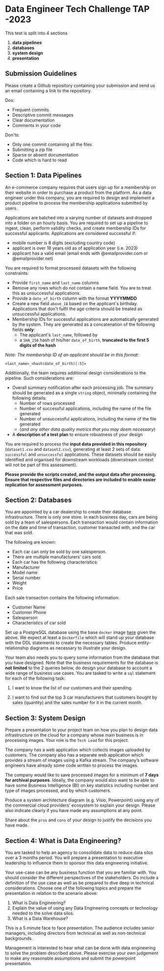 # Data Engineer Tech Challenge TAP -2023

This test is split into 4 sections

1. **data pipelines**
2. **databases**
3. **system design**
4. **presentation**

## Submission Guidelines

Please create a Github repository containing your submission and send us an email containing a link to the repository.

Dos:

- Frequent commits
- Descriptive commit messages
- Clear documentation
- Comments in your code

Don'ts:

- Only one commit containing all the files
- Submitting a zip file
- Sparse or absent documentation
- Code which is hard to read

## Section 1: Data Pipelines

An e-commerce company requires that users sign up for a membership on their website in order to purchase a product from the platform. As a data engineer under this company, you are required to design and implement a product pipeline to process the membership applications submitted by users. 

Applications are batched into a varying number of datasets and dropped into a folder on an hourly basis. You are required to set up a pipeline to ingest, clean, perform validity checks, and create membership IDs for successful applicants. Applications are considered successful if:
- mobile number is 8 digits (excluding country code)
- applicant is over 18 years old as of application year (i.e. 2023)
- applicant has a valid email (email ends with @emailprovider.com or @emailprovider.net)

You are required to format processed datasets with the following constraints:
- Provide `first_name` and `last_name` columns
- Remove any rows which do not contain a name field. You are to treat this as unsuccessful applications.
- Provide a `date_of_birth` column with the format **YYYYMMDD**
- Create a new field `above_18` based on the applicant's birthday. Applications that don't fulfil the age criteria should be treated as unsuccessful applications. 
- Membership IDs for successful applications are automatically generated by the system. They are generated as a concatenation of the following fields **only**:
  - The applicant's `last_name`, followed by 
  - a `SHA_256` hash of his/her `date_of_birth`, **truncated to the first 5 digits of the hash** 

*Note: The membership ID of an applicant should be in this format:*
```
<last_name>_<hash(date_of_birth)[:5]>
```

Additionally, the team requires additional design considerations to the pipeline. Such considerations are:
- Overall summary notification after each processing job. The summary should be generated as a single `string` object, 
minimally containing the following details:
  - Number of rows processed
  - Number of successful applications, including the name of the file generated
  - Number of unsuccessful applications, including the name of the file generated
  - (*and any other data quality metrics that you may deem necessary*)
- A **description of a test plan** to ensure robustness of your design

You are required to process the **input data provided in this repository** (`dataset1.csv` and `dataset2.csv`), generating
at least 2 sets of data: `successful` and `unsuccessful` applications. 
These datasets should be easily identified and organised for downstream workloads (downstream context will not be part of this assessment).

**Please provide the scripts created, and the output data after processing. Ensure that respective files and directories are
included to enable easier replication for assessment purposes.**

## Section 2: Databases 

You are appointed by a car dealership to create their database infrastructure. There is only one store. In each business day, cars are being sold by a team of salespersons. Each transaction would contain information on the date and time of transaction, customer transacted with, and the car that was sold.

The following are known:

- Each car can only be sold by one salesperson.
- There are multiple manufacturers’ cars sold.
- Each car has the following characteristics:
- Manufacturer
- Model name
- Serial number
- Weight
- Price

Each sale transaction contains the following information:

- Customer Name
- Customer Phone
- Salesperson
- Characteristics of car sold

Set up a PostgreSQL database using the base `docker` image [here](https://hub.docker.com/_/postgres) given the above. We expect at least a `Dockerfile` which will stand up your database with the DDL statements to create the necessary tables. Produce entity-relationship diagrams as necessary to illustrate your design.

Your team also needs you to query some information from the database that you have designed. Note that the business requirements for the database is **not limited** to the 2 queries below, do design your database to account a wide range of business use cases. You are tasked to write a `sql` statement for each of the following task:

1. I want to know the list of our customers and their spending.

2. I want to find out the top 3 car manufacturers that customers bought by sales (quantity) and the sales number for it in the current month.

## Section 3: System Design

Prepare a presentation to your project team on how you plan to design data infrastructure on the cloud for a company whose main business is in processing images. Your role is the `Tech Lead` for this project.

The company has a web application which collects images uploaded by customers. The company also has a separate web application which provides a stream of images using a Kafka stream. The company’s software engineers have already some code written to process the images.

The company would like to save processed images for a minimum of **7 days for archival purposes**. Ideally, the company would also want to be able to have some Business Intelligence (BI) on key statistics including number and type of images processed, and by which customers.

Produce a system architecture diagram (e.g. Visio, Powerpoint) using any of the commercial cloud providers' ecosystem to explain your design. Please also indicate clearly if you have made any assumptions at any point.

Share about the `pros` and `cons` of your design to justify the decisions you have made.

## Section 4: What is Data Engineering?

You are tasked to help an agency to consolidate data to reduce data silos over a 3 months period. You will prepare a presentation to executive leadership to influence them to sponsor this data engineering initiative.

Your use-case can be any business function that you are familiar with. You should consider the different perspectives of the stakeholders. Do include a definition of the use case as well as be prepared to dive deep in technical considerations.
Choose one of the following topics and prepare the presentation in relation to the scenario above:

1. What is Data Engineering?
2. Explain the value of using any Data Engineering concepts or technology needed to the solve data silos.
3. What is a Data Warehouse?

This is a 5 minute face to face presentation. The audience includes senior managers, including directors from technical as well as non-technical backgrounds.

Management is interested to hear what can be done with data engineering to solve the problem described above. Please exercise your own judgement to make any reasonable assumptions and submit the powerpoint presentation.
